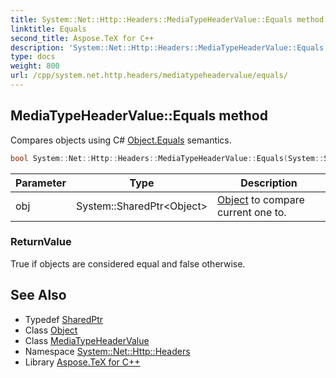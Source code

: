```yaml
---
title: System::Net::Http::Headers::MediaTypeHeaderValue::Equals method
linktitle: Equals
second_title: Aspose.TeX for C++
description: 'System::Net::Http::Headers::MediaTypeHeaderValue::Equals method. Compares objects using C# Object.Equals semantics in C++.'
type: docs
weight: 800
url: /cpp/system.net.http.headers/mediatypeheadervalue/equals/
---
```

## MediaTypeHeaderValue::Equals method


Compares objects using C# [Object.Equals](../../../system/object/equals/) semantics.

```cpp
bool System::Net::Http::Headers::MediaTypeHeaderValue::Equals(System::SharedPtr<Object> obj) override
```


| Parameter | Type | Description |
| --- | --- | --- |
| obj | System::SharedPtr\<Object\> | [Object](../../../system/object/) to compare current one to. |

### ReturnValue

True if objects are considered equal and false otherwise.

## See Also

* Typedef [SharedPtr](../../../system/sharedptr/)
* Class [Object](../../../system/object/)
* Class [MediaTypeHeaderValue](../)
* Namespace [System::Net::Http::Headers](../../)
* Library [Aspose.TeX for C++](../../../)
